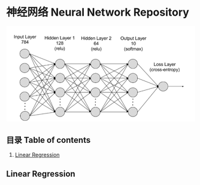 # 神经网络 Neural Network Repository
![What is Neural Network?](images/nn.png)

## 目录 Table of contents
1. [Linear Regression](#linear-regression)

## Linear Regression